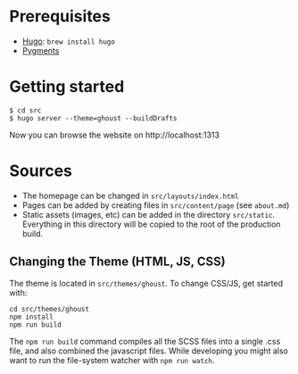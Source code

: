 # Prerequisites

* [Hugo](https://gohugo.io/overview/installing/): `brew install hugo`
* [Pygments](http://pygments.org/)


# Getting started

    $ cd src
    $ hugo server --theme=ghoust --buildDrafts

Now you can browse the website on http://localhost:1313


# Sources

* The homepage can be changed in `src/layouts/index.html`
* Pages can be added by creating files in `src/content/page` (see `about.md`)
* Static assets (images, etc) can be added in the directory `src/static`. Everything in this directory will be copied to the root of the production build.


## Changing the Theme (HTML, JS, CSS)

The theme is located in `src/themes/ghoust`. To change CSS/JS, get started with:

    cd src/themes/ghoust
    npm install
    npm run build

The `npm run build` command compiles all the SCSS files into a single .css file, and also combined the javascript files. While developing you might also want to run the file-system watcher with `npm run watch`.

